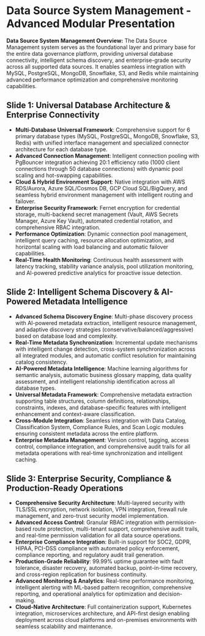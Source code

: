 # Data Source System Management - Advanced Modular Presentation

**Data Source System Management Overview:**
The Data Source Management system serves as the foundational layer and primary base for the entire data governance platform, providing universal database connectivity, intelligent schema discovery, and enterprise-grade security across all supported data sources. It enables seamless integration with MySQL, PostgreSQL, MongoDB, Snowflake, S3, and Redis while maintaining advanced performance optimization and comprehensive monitoring capabilities.

## Slide 1: Universal Database Architecture & Enterprise Connectivity

- **Multi-Database Universal Framework**: Comprehensive support for 6 primary database types (MySQL, PostgreSQL, MongoDB, Snowflake, S3, Redis) with unified interface management and specialized connector architecture for each database type.
- **Advanced Connection Management**: Intelligent connection pooling with PgBouncer integration achieving 20:1 efficiency ratio (1000 client connections through 50 database connections) with dynamic pool scaling and hot-swapping capabilities.
- **Cloud & Hybrid Environment Support**: Native integration with AWS RDS/Aurora, Azure SQL/Cosmos DB, GCP Cloud SQL/BigQuery, and seamless hybrid environment management with intelligent routing and failover.
- **Enterprise Security Framework**: Fernet encryption for credential storage, multi-backend secret management (Vault, AWS Secrets Manager, Azure Key Vault), automated credential rotation, and comprehensive RBAC integration.
- **Performance Optimization**: Dynamic connection pool management, intelligent query caching, resource allocation optimization, and horizontal scaling with load balancing and automatic failover capabilities.
- **Real-Time Health Monitoring**: Continuous health assessment with latency tracking, stability variance analysis, pool utilization monitoring, and AI-powered predictive analytics for proactive issue detection.

## Slide 2: Intelligent Schema Discovery & AI-Powered Metadata Intelligence

- **Advanced Schema Discovery Engine**: Multi-phase discovery process with AI-powered metadata extraction, intelligent resource management, and adaptive discovery strategies (conservative/balanced/aggressive) based on database load and complexity.
- **Real-Time Metadata Synchronization**: Incremental update mechanisms with intelligent change detection, cross-system synchronization across all integrated modules, and automatic conflict resolution for maintaining catalog consistency.
- **AI-Powered Metadata Intelligence**: Machine learning algorithms for semantic analysis, automatic business glossary mapping, data quality assessment, and intelligent relationship identification across all database types.
- **Universal Metadata Framework**: Comprehensive metadata extraction supporting table structures, column definitions, relationships, constraints, indexes, and database-specific features with intelligent enhancement and context-aware classification.
- **Cross-Module Integration**: Seamless integration with Data Catalog, Classification System, Compliance Rules, and Scan Logic modules ensuring consistent metadata across the entire platform.
- **Enterprise Metadata Management**: Version control, tagging, access control, compliance integration, and comprehensive audit trails for all metadata operations with real-time synchronization and intelligent caching.

## Slide 3: Enterprise Security, Compliance & Production-Ready Operations

- **Comprehensive Security Architecture**: Multi-layered security with TLS/SSL encryption, network isolation, VPN integration, firewall rule management, and zero-trust security model implementation.
- **Advanced Access Control**: Granular RBAC integration with permission-based route protection, multi-tenant support, comprehensive audit trails, and real-time permission validation for all data source operations.
- **Enterprise Compliance Integration**: Built-in support for SOC2, GDPR, HIPAA, PCI-DSS compliance with automated policy enforcement, compliance reporting, and regulatory audit trail generation.
- **Production-Grade Reliability**: 99.99% uptime guarantee with fault tolerance, disaster recovery, automated backup, point-in-time recovery, and cross-region replication for business continuity.
- **Advanced Monitoring & Analytics**: Real-time performance monitoring, intelligent alerting with ML-based pattern recognition, comprehensive reporting, and operational analytics for optimization and decision-making.
- **Cloud-Native Architecture**: Full containerization support, Kubernetes integration, microservices architecture, and API-first design enabling deployment across cloud platforms and on-premises environments with seamless scalability and maintenance.

